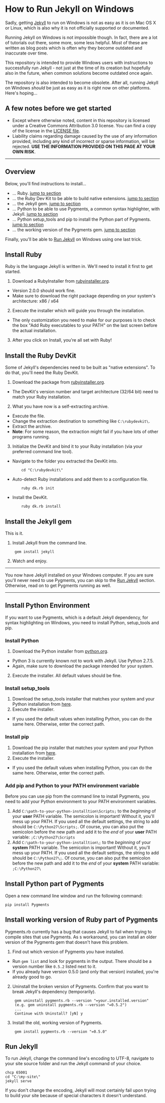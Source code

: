 How to Run Jekyll on Windows
============================

Sadly, getting [Jekyll](http://jekyllrb.com) to run on Windows is not as easy as it is on Mac OS X or Linux,
which is also why it is not officially supported or documented.

Running Jekyll on Windows is not impossible though. In fact, there are a lot of tutorials out there, some
more, some less helpful. Most of these are written as blog posts which is often why they become outdated and
inaccurate over time.

This repository is intended to provide Windows users with instructions to successfully run Jekyll - not just
at the time of its creation but hopefully also in the future, when common solutions become outdated once
again.

The repository is also intended to become obsolete. After all, running Jekyll on Windows _should_ be just as
easy as it is right now on other platforms. Here's hoping...

A few notes before we get started
---------------------------------

* Except where otherwise noted, content in this repository is licensed under a Creative Commons Attribution
3.0 license. You can find a copy of the license in the [LICENSE file](LICENSE).
* Liability claims regarding damage caused by the use of any information provided, including any kind of
incorrect or sparse information, will be rejected. **USE THE INFORMATION PROVIDED ON THIS PAGE AT YOUR OWN RISK**.

* * *

## Overview ##

Below, you'll find instructions to install...

* ... Ruby. [jump to section](#install-ruby)
* ... the Ruby Dev Kit to be able to build native extensions. [jump to section](#install-the-ruby-devkit)
* ... the Jekyll gem. [jump to section](#install-the-jekyll-gem)
* ... Python to be able to use Pygments, a common syntax highlighter, with Jekyll. [jump to section](#install-python-environment)
* ... Python setup\_tools and pip to install the Python part of Pygments. [jump to section](#install-setup\_tools)
* ... the working version of the Pygments gem. [jump to section](#install-python-part-of-pygments)

Finally, you'll be able to [Run Jekyll](#run-jekyll) on Windows using one last trick.

## Install Ruby ##

Ruby is the language Jekyll is written in. We'll need to install it first to get started.

1. Download a RubyInstaller from [rubyinstaller.org](http://rubyinstaller.org/downloads/).
  * Version 2.0.0 should work fine.
  * Make sure to download the right package depending on your system's architecture: x86 / x64
2. Execute the installer which will guide you through the installation.
  * The only customization you need to make for our purposes is to check the box "Add Ruby executables to your
    PATH" on the last screen before the actual installation.
3. After you click on Install, you're all set with Ruby!

## Install the Ruby DevKit ##

Some of Jekyll's dependencies need to be built as "native extensions". To do that, you'll need the Ruby DevKit.

1. Download the package from [rubyinstaller.org](http://rubyinstaller.org/downloads/).
  * The DevKit's version number and target architecture (32/64 bit) need to match your Ruby installation.
2. What you have now is a self-extracting archive.
  * Execute the file.
  * Change the extraction destination to something like `C:\rubydevkit\`.
  * Extract the archive.
  * **Note**: For some reason, the extraction might fail if you have lots of other programs running.
3. Initialize the DevKit and bind it to your Ruby installation (via your preferred command line tool).
  * Navigate to the folder you extracted the DevKit into.

            cd "C:\rubydevkit\"

  * Auto-detect Ruby installations and add them to a configuration file.

            ruby dk.rb init

  * Install the DevKit.

            ruby dk.rb install

## Install the Jekyll gem ##

This is it.

1. Install Jekyll from the command line.

        gem install jekyll

2. Watch and enjoy.


* * *

You now have Jekyll installed on your Windows computer. If you are sure you'll never need to use Pygments,
you can skip to the [Run Jekyll](#run-jekyll) section. Otherwise, read on to get Pygments running as well.

* * *

## Install Python Environment ##

If you want to use Pygments, which is a default Jekyll dependency, for syntax highlighting on Windows, you need to
install Python, setup_tools and pip.

### Install Python ###

1. Download the Python installer from [python.org](http://www.python.org/download/).
  * Python 3 is currently known not to work with Jekyll. Use Python 2.7.5.
  * Again, make sure to download the package intended for your system.
2. Execute the installer. All default values should be fine.

### Install setup_tools ###

1. Download the setup_tools installer that matches your system and your Python installation from
   [here](http://www.lfd.uci.edu/~gohlke/pythonlibs/#setuptools).
2. Execute the installer.
  * If you used the default values when installing Python, you can do the same here. Otherwise, enter the correct
    path.

### Install pip ###

1. Download the pip installer that matches your system and your Python installation from
   [here](http://www.lfd.uci.edu/~gohlke/pythonlibs/#pip).
2. Execute the installer.
  * If you used the default values when installing Python, you can do the same here. Otherwise, enter the correct
    path.

### Add pip and Python to your PATH environment variable ###

Before you can use pip from the command line to install Pygments, you need to add your Python environment to your
PATH environment variables.

1. Add `C:\path-to-your-python-installtion\Scripts;` to the _beginning_ of your **user** PATH variable. The semicolon is
   important! Without it, you'll mess up your PATH. If you used all the default settings, the string to add should
   be `C:\Python27\Scripts;`. Of course, you can also put the semicolon before the new path and add it to the _end_
   of your **user** PATH variable: `;C:\Python27\Scripts`
2. Add `C:\path-to-your-python-installtion\;` to the _beginning_ of your **system** PATH variable. The semicolon is
   important! Without it, you'll mess up your PATH. If you used all the default settings, the string to add should
   be `C:\Python27\;`. Of course, you can also put the semicolon before the new path and add it to the _end_
   of your **system** PATH variable: `;C:\Python27\`

## Install Python part of Pygments ##

Open a new command line window and run the following command:

    pip install Pygments

## Install working version of Ruby part of Pygments ##

Pygments.rb currently has a bug that causes Jekyll to fail when trying to compile sites that use Pygments. As s
workaround, you can install an older version of the Pygments gem that doesn't have this problem.

1. Find out which version of Pygments you have installed.
  * Run `gem list` and look for pygments in the output. There should be a version number like `0.5.2` listed next
    to it.
  * If you already have version 0.5.0 (and only that version) installed, you're already good to go.
2. Uninstall the broken version of Pygments. Confirm that you want to break Jekyll's dependency (temporarily).

        gem uninstall pygments.rb --version "=your.installed.version"
        (e.g. gem uninstall pygments.rb --version "=0.5.2")
        ...
        Continue with Uninstall? [yN] y
3. Install the old, working version of Pygments.

        gem install pygments.rb --version "=0.5.0"

## Run Jekyll ##

To run Jekyll, change the command line's encoding to UTF-8, navigate to your site source folder and run the
Jekyll command of your choice.

    chcp 65001
    cd "C:\my-site\"
    jekyll serve

If you don't change the encoding, Jekyll will most certainly fail upon trying to build your site because of special
characters it doesn't understand.
